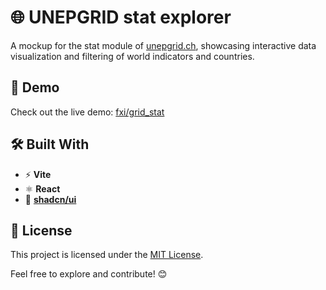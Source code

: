 # 🌐 UNEPGRID stat explorer

A mockup for the stat module of [unepgrid.ch](https://unepgrid.ch), showcasing interactive data visualization and filtering of world indicators and countries.

## 🚀 Demo

Check out the live demo: [fxi/grid_stat](https://github.com/fxi/grid_stat)

## 🛠️ Built With

- ⚡️ **Vite**
- ⚛️ **React**
- 💅 **[shadcn/ui](https://ui.shadcn.com/)**

## 📄 License

This project is licensed under the [MIT License](LICENSE).


Feel free to explore and contribute! 😊
